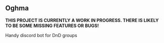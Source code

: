 Oghma
---------------
**THIS PROJECT IS CURRENTLY A WORK IN PROGRESS. THERE IS LIKELY TO BE SOME MISSING FEATURES OR BUGS!**

Handy discord bot for DnD groups 

